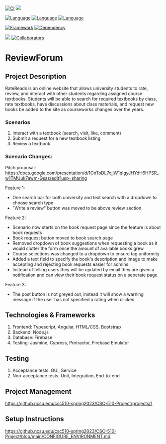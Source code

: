 [![CI](https://github.ncsu.edu/csc510-spring2023/CSC-510-Project/actions/workflows/testing.yml/badge.svg)](https://github.ncsu.edu/csc510-spring2023/CSC-510-Project/actions/workflows/testing.yml)
![](https://img.shields.io/badge/Coverage-66%25-5A7302.svg?style=flat&logoColor=white&color=green&prefix=$coverage$)

[![Language](https://img.shields.io/badge/language-HTML-orange.svg)](https://html.spec.whatwg.org/)
[![Language](https://img.shields.io/badge/language-TypeScript-blue.svg)](https://www.typescriptlang.org/)
[![Language](https://img.shields.io/badge/language-CSS-purple.svg)](https://www.w3.org/TR/CSS/#css)

[![Framework](https://img.shields.io/badge/framework-Angular-red.svg)](https://angular.io/)
[![Dependency](https://img.shields.io/badge/dependency-Firebase-yellow.svg)](https://firebase.google.com/)

![](https://img.shields.io/static/v1?label=Group&message=7&color=<blue>)
[![Collaborators](https://img.shields.io/badge/Collaborators-4-orange.svg?style=flat)](https://github.ncsu.edu/csc510-spring2023/CSC-510-Project/graphs/contributors)
# ReviewForum

## Project Description

RateReads is an online website that allows university students to rate, review, and interact with other students regarding assigned course textbooks. Students will be able to search for required textbooks by class, rate textbooks, have discussions about class materials, and request new books be added to the site as courseworks changes over the years.

### Scenarios
1. Interact with a textbook (search, visit, like, comment)
2. Submit a request for a new textbook listing
3. Review a textbook

### Scenario Changes:

Pitch proposal: https://docs.google.com/presentation/d/1OnToDL7ojjW1qlgyJHYdH6HPSR_w1TMUuk7awm-Gsas/edit?usp=sharing

Feature 1:
* One search bar for both university and text search with a dropdown to choose search type
* "Write a review" button was moved to be above review section

Feature 2:
* Scenario now starts on the book request page since the feature is about book requests
* Book request button moved to book search page
* Removed dropdown of book suggestions when requesting a book as it would clutter the form once the amount of available books grew
* Course selections was changed to a dropdown to ensure tag uniformity
* Added a text field to specify the book's description and image to make accepting and rejecting book requests easier for admins
* Instead of telling users they will be updated by email they are given a notification and can view their book request status on a seperate page

Feature 3:
* The post button is not greyed out, instead it will show a warning message if the user has not specified a rating when clicked

## Technologies & Frameworks
1. Frontend: Typescript, Angular, HTML/CSS, Bootstrap
2. Backend: Node.js
3. Database: Firebase
4. Testing: Jasmine, Cypress, Protractor, Firebase Emulator

## Testing
1. Acceptance tests: GUI, Service
2. Non-acceptance tests: Unit, Integration, End-to-end

## Project Management
https://github.ncsu.edu/csc510-spring2023/CSC-510-Project/projects/1

## Setup Instructions
https://github.ncsu.edu/csc510-spring2023/CSC-510-Project/blob/main/CONFIGURE_ENVIRONMENT.md
